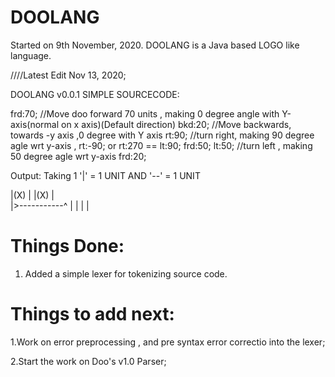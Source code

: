 # DOOLANG
 Started on 9th November, 2020.
 DOOLANG is a Java based LOGO like language.
 
////Latest Edit Nov 13, 2020;

DOOLANG v0.0.1 SIMPLE SOURCECODE:

frd:70;  //Move doo forward 70 units , making 0 degree angle with Y-axis(normal on x axis)(Default direction)
bkd:20;  //Move backwards, towards -y axis ,0 degree with Y axis
rt:90;   //turn right, making 90 degree agle wrt y-axis , rt:-90; or rt:270 == lt:90; 
frd:50;
lt:50;   //turn left , making 50 degree agle wrt  y-axis
frd:20;

Output: Taking 1 '|' = 1 UNIT AND '--' = 1 UNIT

|(X)         |
|(X)         |   
|>-----------^
|
|
|
|
 
 
# Things Done:
 1. Added a simple lexer for tokenizing source code.


# Things to add next:

 1.Work on error preprocessing , and pre syntax error correctio into the lexer;
 
 2.Start the work on Doo's v1.0 Parser;

 
